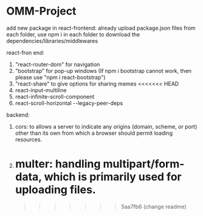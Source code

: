 # OMM-Project

add new package in react-frontend:
already upload package.json files from each folder, use npm i in each folder to download the dependencies/libraries/middlewares

react-fron end:

1. "react-router-dom" for navigation
2. "bootstrap" for pop-up windows (If npm i bootstrap cannot work, then please use "npm i react-bootstrap")
3. "react-share" to give options for sharing memes
   <<<<<<< HEAD
4. react-input-multiline
5. react-infinite-scroll-component
6. react-scroll-horizontal --legacy-peer-deps

backend:

1. cors: to allows a server to indicate any origins (domain, scheme, or port) other than its own from which a browser should permit loading resources.
2. # multer: handling multipart/form-data, which is primarily used for uploading files.
   > > > > > > > 5aa7fb6 (change readme)
